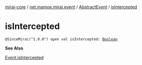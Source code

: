 [mirai-core](../../index.md) / [net.mamoe.mirai.event](../index.md) / [AbstractEvent](index.md) / [isIntercepted](./is-intercepted.md)

# isIntercepted

`@SinceMirai("1.0.0") open val isIntercepted: `[`Boolean`](https://kotlinlang.org/api/latest/jvm/stdlib/kotlin/-boolean/index.html)

**See Also**

[Event.isIntercepted](../-event/is-intercepted.md)

